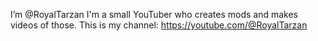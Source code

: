I’m @RoyalTarzan
I'm a small YouTuber who creates mods and makes videos of those.
This is my channel: https://youtube.com/@RoyalTarzan
<!---
RoyalTarzan/RoyalTarzan is a ✨ special ✨ repository because its `README.md` (this file) appears on your GitHub profile.
You can click the Preview link to take a look at your changes.
--->
